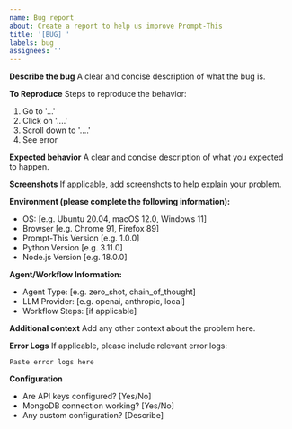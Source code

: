 ```yaml
---
name: Bug report
about: Create a report to help us improve Prompt-This
title: '[BUG] '
labels: bug
assignees: ''
---
```


**Describe the bug**
A clear and concise description of what the bug is.

**To Reproduce**
Steps to reproduce the behavior:
1. Go to '...'
2. Click on '....'
3. Scroll down to '....'
4. See error

**Expected behavior**
A clear and concise description of what you expected to happen.

**Screenshots**
If applicable, add screenshots to help explain your problem.

**Environment (please complete the following information):**
- OS: [e.g. Ubuntu 20.04, macOS 12.0, Windows 11]
- Browser [e.g. Chrome 91, Firefox 89]
- Prompt-This Version [e.g. 1.0.0]
- Python Version [e.g. 3.11.0]
- Node.js Version [e.g. 18.0.0]

**Agent/Workflow Information:**
- Agent Type: [e.g. zero_shot, chain_of_thought]
- LLM Provider: [e.g. openai, anthropic, local]
- Workflow Steps: [if applicable]

**Additional context**
Add any other context about the problem here.

**Error Logs**
If applicable, please include relevant error logs:
```
Paste error logs here
```

**Configuration**
- Are API keys configured? [Yes/No]
- MongoDB connection working? [Yes/No]
- Any custom configuration? [Describe]